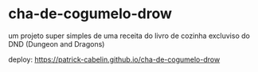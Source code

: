 # cha-de-cogumelo-drow

um projeto super simples de uma receita do livro de cozinha excluviso do DND (Dungeon and Dragons)

deploy: https://patrick-cabelin.github.io/cha-de-cogumelo-drow
